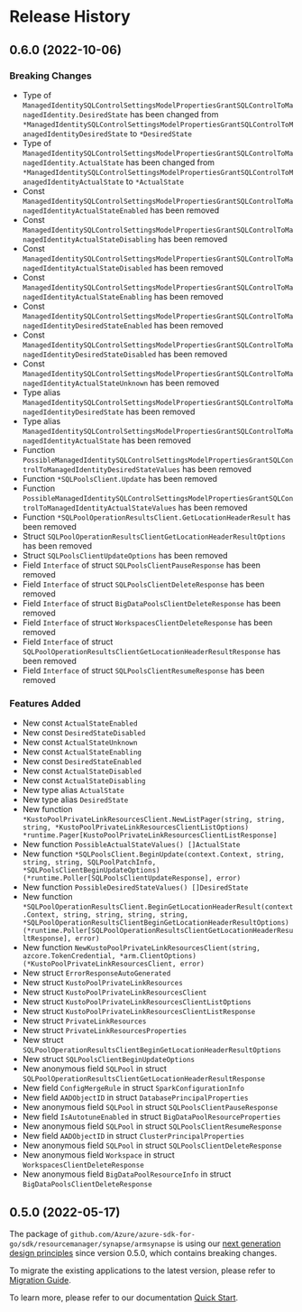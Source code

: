# Release History

## 0.6.0 (2022-10-06)
### Breaking Changes

- Type of `ManagedIdentitySQLControlSettingsModelPropertiesGrantSQLControlToManagedIdentity.DesiredState` has been changed from `*ManagedIdentitySQLControlSettingsModelPropertiesGrantSQLControlToManagedIdentityDesiredState` to `*DesiredState`
- Type of `ManagedIdentitySQLControlSettingsModelPropertiesGrantSQLControlToManagedIdentity.ActualState` has been changed from `*ManagedIdentitySQLControlSettingsModelPropertiesGrantSQLControlToManagedIdentityActualState` to `*ActualState`
- Const `ManagedIdentitySQLControlSettingsModelPropertiesGrantSQLControlToManagedIdentityActualStateEnabled` has been removed
- Const `ManagedIdentitySQLControlSettingsModelPropertiesGrantSQLControlToManagedIdentityActualStateDisabling` has been removed
- Const `ManagedIdentitySQLControlSettingsModelPropertiesGrantSQLControlToManagedIdentityActualStateDisabled` has been removed
- Const `ManagedIdentitySQLControlSettingsModelPropertiesGrantSQLControlToManagedIdentityActualStateEnabling` has been removed
- Const `ManagedIdentitySQLControlSettingsModelPropertiesGrantSQLControlToManagedIdentityDesiredStateEnabled` has been removed
- Const `ManagedIdentitySQLControlSettingsModelPropertiesGrantSQLControlToManagedIdentityDesiredStateDisabled` has been removed
- Const `ManagedIdentitySQLControlSettingsModelPropertiesGrantSQLControlToManagedIdentityActualStateUnknown` has been removed
- Type alias `ManagedIdentitySQLControlSettingsModelPropertiesGrantSQLControlToManagedIdentityDesiredState` has been removed
- Type alias `ManagedIdentitySQLControlSettingsModelPropertiesGrantSQLControlToManagedIdentityActualState` has been removed
- Function `PossibleManagedIdentitySQLControlSettingsModelPropertiesGrantSQLControlToManagedIdentityDesiredStateValues` has been removed
- Function `*SQLPoolsClient.Update` has been removed
- Function `PossibleManagedIdentitySQLControlSettingsModelPropertiesGrantSQLControlToManagedIdentityActualStateValues` has been removed
- Function `*SQLPoolOperationResultsClient.GetLocationHeaderResult` has been removed
- Struct `SQLPoolOperationResultsClientGetLocationHeaderResultOptions` has been removed
- Struct `SQLPoolsClientUpdateOptions` has been removed
- Field `Interface` of struct `SQLPoolsClientPauseResponse` has been removed
- Field `Interface` of struct `SQLPoolsClientDeleteResponse` has been removed
- Field `Interface` of struct `BigDataPoolsClientDeleteResponse` has been removed
- Field `Interface` of struct `WorkspacesClientDeleteResponse` has been removed
- Field `Interface` of struct `SQLPoolOperationResultsClientGetLocationHeaderResultResponse` has been removed
- Field `Interface` of struct `SQLPoolsClientResumeResponse` has been removed

### Features Added

- New const `ActualStateEnabled`
- New const `DesiredStateDisabled`
- New const `ActualStateUnknown`
- New const `ActualStateEnabling`
- New const `DesiredStateEnabled`
- New const `ActualStateDisabled`
- New const `ActualStateDisabling`
- New type alias `ActualState`
- New type alias `DesiredState`
- New function `*KustoPoolPrivateLinkResourcesClient.NewListPager(string, string, string, *KustoPoolPrivateLinkResourcesClientListOptions) *runtime.Pager[KustoPoolPrivateLinkResourcesClientListResponse]`
- New function `PossibleActualStateValues() []ActualState`
- New function `*SQLPoolsClient.BeginUpdate(context.Context, string, string, string, SQLPoolPatchInfo, *SQLPoolsClientBeginUpdateOptions) (*runtime.Poller[SQLPoolsClientUpdateResponse], error)`
- New function `PossibleDesiredStateValues() []DesiredState`
- New function `*SQLPoolOperationResultsClient.BeginGetLocationHeaderResult(context.Context, string, string, string, string, *SQLPoolOperationResultsClientBeginGetLocationHeaderResultOptions) (*runtime.Poller[SQLPoolOperationResultsClientGetLocationHeaderResultResponse], error)`
- New function `NewKustoPoolPrivateLinkResourcesClient(string, azcore.TokenCredential, *arm.ClientOptions) (*KustoPoolPrivateLinkResourcesClient, error)`
- New struct `ErrorResponseAutoGenerated`
- New struct `KustoPoolPrivateLinkResources`
- New struct `KustoPoolPrivateLinkResourcesClient`
- New struct `KustoPoolPrivateLinkResourcesClientListOptions`
- New struct `KustoPoolPrivateLinkResourcesClientListResponse`
- New struct `PrivateLinkResources`
- New struct `PrivateLinkResourcesProperties`
- New struct `SQLPoolOperationResultsClientBeginGetLocationHeaderResultOptions`
- New struct `SQLPoolsClientBeginUpdateOptions`
- New anonymous field `SQLPool` in struct `SQLPoolOperationResultsClientGetLocationHeaderResultResponse`
- New field `ConfigMergeRule` in struct `SparkConfigurationInfo`
- New field `AADObjectID` in struct `DatabasePrincipalProperties`
- New anonymous field `SQLPool` in struct `SQLPoolsClientPauseResponse`
- New field `IsAutotuneEnabled` in struct `BigDataPoolResourceProperties`
- New anonymous field `SQLPool` in struct `SQLPoolsClientResumeResponse`
- New field `AADObjectID` in struct `ClusterPrincipalProperties`
- New anonymous field `SQLPool` in struct `SQLPoolsClientDeleteResponse`
- New anonymous field `Workspace` in struct `WorkspacesClientDeleteResponse`
- New anonymous field `BigDataPoolResourceInfo` in struct `BigDataPoolsClientDeleteResponse`


## 0.5.0 (2022-05-17)

The package of `github.com/Azure/azure-sdk-for-go/sdk/resourcemanager/synapse/armsynapse` is using our [next generation design principles](https://azure.github.io/azure-sdk/general_introduction.html) since version 0.5.0, which contains breaking changes.

To migrate the existing applications to the latest version, please refer to [Migration Guide](https://aka.ms/azsdk/go/mgmt/migration).

To learn more, please refer to our documentation [Quick Start](https://aka.ms/azsdk/go/mgmt).